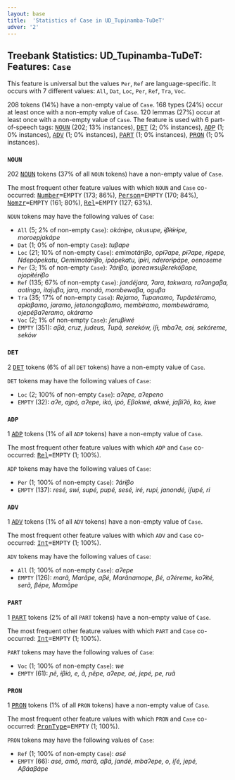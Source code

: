 ```yaml
---
layout: base
title:  'Statistics of Case in UD_Tupinamba-TuDeT'
udver: '2'
---
```


## Treebank Statistics: UD_Tupinamba-TuDeT: Features: `Case`

This feature is universal but the values `Per`, `Ref` are language-specific.
It occurs with 7 different values: `All`, `Dat`, `Loc`, `Per`, `Ref`, `Tra`, `Voc`.

208 tokens (14%) have a non-empty value of `Case`.
168 types (24%) occur at least once with a non-empty value of `Case`.
120 lemmas (27%) occur at least once with a non-empty value of `Case`.
The feature is used with 6 part-of-speech tags: <tt><a href="tpn_tudet-pos-NOUN.html">NOUN</a></tt> (202; 13% instances), <tt><a href="tpn_tudet-pos-DET.html">DET</a></tt> (2; 0% instances), <tt><a href="tpn_tudet-pos-ADP.html">ADP</a></tt> (1; 0% instances), <tt><a href="tpn_tudet-pos-ADV.html">ADV</a></tt> (1; 0% instances), <tt><a href="tpn_tudet-pos-PART.html">PART</a></tt> (1; 0% instances), <tt><a href="tpn_tudet-pos-PRON.html">PRON</a></tt> (1; 0% instances).

### `NOUN`

202 <tt><a href="tpn_tudet-pos-NOUN.html">NOUN</a></tt> tokens (37% of all `NOUN` tokens) have a non-empty value of `Case`.

The most frequent other feature values with which `NOUN` and `Case` co-occurred: <tt><a href="tpn_tudet-feat-Number.html">Number</a></tt><tt>=EMPTY</tt> (173; 86%), <tt><a href="tpn_tudet-feat-Person.html">Person</a></tt><tt>=EMPTY</tt> (170; 84%), <tt><a href="tpn_tudet-feat-Nomzr.html">Nomzr</a></tt><tt>=EMPTY</tt> (161; 80%), <tt><a href="tpn_tudet-feat-Rel.html">Rel</a></tt><tt>=EMPTY</tt> (127; 63%).

`NOUN` tokens may have the following values of `Case`:

* `All` (5; 2% of non-empty `Case`): <em>okárɨpe, okusupe, ɨβɨtɨrɨpe, moroepjakápe</em>
* `Dat` (1; 0% of non-empty `Case`): <em>tuβape</em>
* `Loc` (21; 10% of non-empty `Case`): <em>emimotárɨβo, opɨʔape, pɨʔape, rɨgepe, Ndepópekatu, Oemimotárɨβo, ipópekatu, ipɨ́ri, nderorɨpápe, oenoseme</em>
* `Per` (3; 1% of non-empty `Case`): <em>ʔárɨβo, iporeawsuβerekóβope, ojopɨtérɨβo</em>
* `Ref` (135; 67% of non-empty `Case`): <em>jandéjara, ʔara, takwara, raʔangaβa, aotinga, itajuβa, jara, mondá, mombewaβa, oguβa</em>
* `Tra` (35; 17% of non-empty `Case`): <em>Rejamo, Tupanamo, Tupãetéramo, apɨaβamo, jaramo, jetanongaβamo, membɨ́ramo, mombewáramo, ojepéβaʔeramo, okáramo</em>
* `Voc` (2; 1% of non-empty `Case`): <em>ʃeruβɨwé</em>
* `EMPTY` (351): <em>aβá, cruz, judeus, Tupã, sereków, iʃɨ, mbaʔe, osɨ, sekóreme, seków</em>

### `DET`

2 <tt><a href="tpn_tudet-pos-DET.html">DET</a></tt> tokens (6% of all `DET` tokens) have a non-empty value of `Case`.

`DET` tokens may have the following values of `Case`:

* `Loc` (2; 100% of non-empty `Case`): <em>aʔepe, aʔepeno</em>
* `EMPTY` (32): <em>aʔe, ajpó, aʔepe, ikó, ipó, Eβokwé, akwé, jaβiʔõ, ko, kwe</em>

### `ADP`

1 <tt><a href="tpn_tudet-pos-ADP.html">ADP</a></tt> tokens (1% of all `ADP` tokens) have a non-empty value of `Case`.

The most frequent other feature values with which `ADP` and `Case` co-occurred: <tt><a href="tpn_tudet-feat-Rel.html">Rel</a></tt><tt>=EMPTY</tt> (1; 100%).

`ADP` tokens may have the following values of `Case`:

* `Per` (1; 100% of non-empty `Case`): <em>ʔárɨβo</em>
* `EMPTY` (137): <em>resé, swi, supé, pupé, sesé, iré, rupi, janondé, iʃupé, ri</em>

### `ADV`

1 <tt><a href="tpn_tudet-pos-ADV.html">ADV</a></tt> tokens (1% of all `ADV` tokens) have a non-empty value of `Case`.

The most frequent other feature values with which `ADV` and `Case` co-occurred: <tt><a href="tpn_tudet-feat-Int.html">Int</a></tt><tt>=EMPTY</tt> (1; 100%).

`ADV` tokens may have the following values of `Case`:

* `All` (1; 100% of non-empty `Case`): <em>aʔepe</em>
* `EMPTY` (126): <em>marã, Marãpe, aβé, Marãnamope, βé, aʔéreme, koʔɨté, serã, βépe, Mamõpe</em>

### `PART`

1 <tt><a href="tpn_tudet-pos-PART.html">PART</a></tt> tokens (2% of all `PART` tokens) have a non-empty value of `Case`.

The most frequent other feature values with which `PART` and `Case` co-occurred: <tt><a href="tpn_tudet-feat-Int.html">Int</a></tt><tt>=EMPTY</tt> (1; 100%).

`PART` tokens may have the following values of `Case`:

* `Voc` (1; 100% of non-empty `Case`): <em>we</em>
* `EMPTY` (61): <em>ɲẽ, ɨβɨá, e, ã, ɲẽpe, aʔepe, aé, jepé, pe, ruã</em>

### `PRON`

1 <tt><a href="tpn_tudet-pos-PRON.html">PRON</a></tt> tokens (1% of all `PRON` tokens) have a non-empty value of `Case`.

The most frequent other feature values with which `PRON` and `Case` co-occurred: <tt><a href="tpn_tudet-feat-PronType.html">PronType</a></tt><tt>=EMPTY</tt> (1; 100%).

`PRON` tokens may have the following values of `Case`:

* `Ref` (1; 100% of non-empty `Case`): <em>asé</em>
* `EMPTY` (66): <em>asé, amõ, marã, aβá, jandé, mbaʔepe, o, iʃé, jepé, Aβáaβápe</em>

